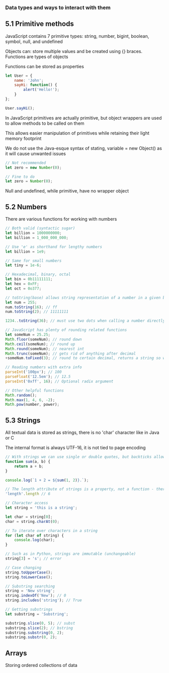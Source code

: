 ### Data types and ways to interact with them

## 5.1 Primitive methods

JavaScript contains 7 primitive types: string, number, bigint, boolean, symbol, null, and undefined

Objects can: store multiple values and be created using {} braces. Functions are types of objects

Functions can be stored as properties
```javascript
let User = {
    name: 'John';
    sayHi: function() {
        alert('Hello!');
    }
};

User.sayHi();
```
In JavaScript primitives are actually primitive, but object wrappers are used to allow methods to be called on them

This allows easier manipulation of primitives while retaining their light memory footprint

We do not use the Java-esque syntax of stating, variable = new Object() as it will cause unwanted issues
```javascript
// Not recommended
let zero = new Number(0);

// Fine to do
let zero = Number(0);
```
Null and undefined, while primitive, have no wrapper object

## 5.2 Numbers

There are various functions for working with numbers
```javascript
// Both valid (syntactic sugar)
let billion = 1000000000;
let billion = 1_000_000_000;

// Use 'e' as shorthand for lengthy numbers
let billion = 1e9;

// Same for small numbers
let tiny = 1e-6;

// Hexadecimal, binary, octal
let bin = 0b11111111;
let hex = 0xFF;
let oct = 0o377;

// toString(base) allows string representation of a number in a given base
let num = 255;
num.toString(16); // ff
num.toString(2); // 11111111

1234..toString(36); // must use two dots when calling a number directly (non variable)

// JavaScript has plenty of rounding related functions
let someNum = 25.25;
Math.floor(someNum); // round down
Math.ceil(someNum); // round up
Math.round(someNum); // nearest int
Math.trunc(someNum); // gets rid of anything after decimal
+someNum.toFixed(3); // round to certain decimal, returns a string so we have to convert to number

// Reading numbers with extra info
parseInt('100px'); // 100
parseFloat('12.5em'); // 12.5
parseInt('0xff', 16); // Optional radix argument

// Other helpful functions
Math.random();
Math.max(1, 4, 6, -2);
Math.pow(number, power);
```
## 5.3 Strings

All textual data is stored as strings, there is no 'char' character like in Java or C

The internal format is always UTF-16, it is not tied to page encoding
```javascript
// With strings we can use single or double quotes, but backticks allow expression embedding
function sum(a, b) {
    return a + b;
}

console.log(`1 + 2 = ${sum(1, 2)}.`);

// The length attribute of strings is a property, not a function - therefor no parantheses
'length'.length // 6

// Character access
let string = 'this is a string';

let char = string[0];
char = string.charAt(0);

// To iterate over characters in a string
for (let char of string) {
    console.log(char);
}

// Such as in Python, strings are immutable (unchangeable)
string[3] = 's'; // error

// Case changing
string.toUpperCase();
string.toLowerCase();

// Substring searching
string = 'New string';
string.indexOf('New'); // 0
string.includes('string'); // True

// Getting substrings
let substring = 'Substring';

substring.slice(0, 5); // subst
substring.slice(2); // bstring
substring.substring(0, 2);
substring.substr(0, 2);
```
## Arrays

Storing ordered collections of data
```javascript
